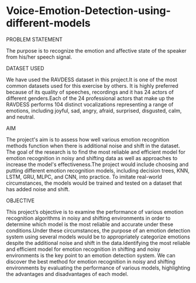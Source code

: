 # Voice-Emotion-Detection-using-different-models
PROBLEM STATEMENT

The purpose is to recognize the emotion and affective state of the speaker from his/her speech signal.

DATASET USED

We have used the RAVDESS dataset in this project.It is one of the most common datasets used for this exercise by others. It is highly preferred because of its quality of speeches, recordings and it has 24 actors of different genders.Each of the 24 professional actors that make up the RAVDESS performs 104 distinct vocalizations representing a range of emotions, including joyful, sad, angry, afraid, surprised, disgusted, calm, and neutral.

AIM

The project's aim is to assess how well various emotion recognition methods function when there is additional noise and shift in the dataset. The goal of the research is to find the most reliable and efficient model for emotion recognition in noisy and shifting data as well as approaches to increase the model's effectiveness.The project would include choosing and putting different emotion recognition models, including decision trees, KNN, LSTM, GRU, MLPC, and CNN, into practice. To imitate real-world circumstances, the models would be trained and tested on a dataset that has added noise and shift.

OBJECTIVE

This project’s objective is to examine the performance of various emotion recognition algorithms in noisy and shifting environments in order to determine which model is the most reliable and accurate under these conditions.Under these circumstances, the purpose of an emotion detection system using several models would be to appropriately categorize emotions despite the additional noise and shift in the data.Identifying the most reliable and efficient model for emotion recognition in shifting and noisy environments is the key point to an emotion detection system. We can discover the best method for emotion recognition in noisy and shifting environments by evaluating the performance of various models, highlighting the advantages and disadvantages of each model.





